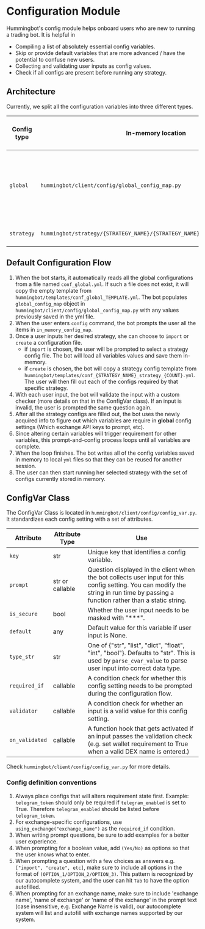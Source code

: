# Configuration Module

Hummingbot's config module helps onboard users who are new to running a trading bot. It is helpful in 
- Compiling a list of absolutely essential config variables.
- Skip or provide default variables that are more advanced / have the potential to confuse new users.
- Collecting and validating user inputs as config values.
- Check if all configs are present before running any strategy.

## Architecture

Currently, we split all the configuration variables into three different types.

| Config type   | In-memory location | Saved to local yml | Description                 |
|-------------- | ------------------ | ------------------ | --------------------------- |
| `global`      | `hummingbot/client/config/global_config_map.py` | Yes | Strategy-agnostic configs such as exchange API keys, wallet selection, etc.
| `strategy`    | `hummingbot/strategy/{STRATEGY_NAME}/{STRATEGY_NAME}_strategy_config_map.py` | Yes | Strategy-specific configs.


## Default Configuration Flow
1. When the bot starts, it automatically reads all the global configurations from a file named `conf_global.yml`. If 
   such a file does not exist, it will copy the empty template from `hummingbot/templates/conf_global_TEMPLATE.yml`. 
   The bot populates `global_config_map` object in `hummingbot/client/config/global_config_map.py` with any values 
   previously saved in the yml file.
2. When the user enters `config` command, the bot prompts the user all the items in `in_memory_config_map`.
3. Once a user inputs her desired strategy, she can choose to `import` or `create` a configuration file. 
    - if `import` is chosen, the user will be prompted to select a strategy config file. The bot will load all variables values and save them in-memory.
    - if `create` is chosen, the bot will copy a strategy config template from `hummingbot/templates/conf_{STRATEGY_NAME}_strategy_{COUNT}.yml`.
      The user will then fill out each of the configs required by that specific strategy.
4. With each user input, the bot will validate the input with a custom checker (more details on that in the ConfigVar class). If an input is invalid,
    the user is prompted the same question again.
5. After all the strategy configs are filled out, the bot uses the newly acquired info to figure out which variables 
    are require in **global** config settings (Which exchange API keys to prompt, etc).
6. Since altering certain variables will trigger requirement for other variables, this prompt-and-config process loops until all variables are complete.
7. When the loop finishes. The bot writes all of the config variables saved in memory to local `yml` files so that they can be reused for another session.
7. The user can then start running her selected strategy with the set of configs currently stored in memory.


## ConfigVar Class
The ConfigVar Class is located in `hummingbot/client/config/config_var.py`. It standardizes each config setting with a set of attributes.

| Attribute     | Attribute Type  | Use | 
|-------------- | --------------- | --- |
| `key`         | str             | Unique key that identifies a config variable. |
| `prompt`      | str or callable | Question displayed in the client when the bot collects user input for this config setting. You can modify the string in run time by passing a function rather than a static string. |
| `is_secure`   | bool            | Whether the user input needs to be masked with "***". |
| `default`     | any             | Default value for this variable if user input is None. |
| `type_str`    | str             | One of {"str", "list", "dict", "float", "int", "bool"}. Defaults to "str". This is used by `parse_cvar_value` to parse user input into correct data type. |
| `required_if` | callable        | A condition check for whether this config setting needs to be prompted during the configuration flow. |
| `validator`   | callable        | A condition check for whether an input is a valid value for this config setting. |
| `on_validated`| callable        | A function hook that gets activated if an input passes the validation check (e.g. set wallet requirement to True when a valid DEX name is entered.) |

Check `hummingbot/client/config/config_var.py` for more details.

### Config definition conventions
1. Always place configs that will alters requirement state first. 
   Example: `telegram_token` should only be required if `telegram_enabled` is set to True. Therefore `telegram_enabled` should be listed before `telegram_token`.
2. For exchange-specific configurations, use `using_exchange("exchange_name")` as the `required_if` condition.
3. When writing prompt questions, be sure to add examples for a better user experience.
4. When prompting for a boolean value, add `(Yes/No)` as options so that the user knows what to enter.
5. When prompting a question with a few choices as answers e.g. `["import", "create", etc]`, make sure to include all options in the format of `(OPTION_1/OPTION_2/OPTION_3)`. 
   This pattern is recognized by our autocomplete system, and the user can hit `Tab` to have the option autofilled. 
6. When prompting for an exchange name, make sure to include 'exchange name', 'name of exchange' or 'name of the exchange' in the prompt text (case insensitive, e.g. Exchange Name is valid), our autocomplete system will list and autofill with exchange names supported by our system.
